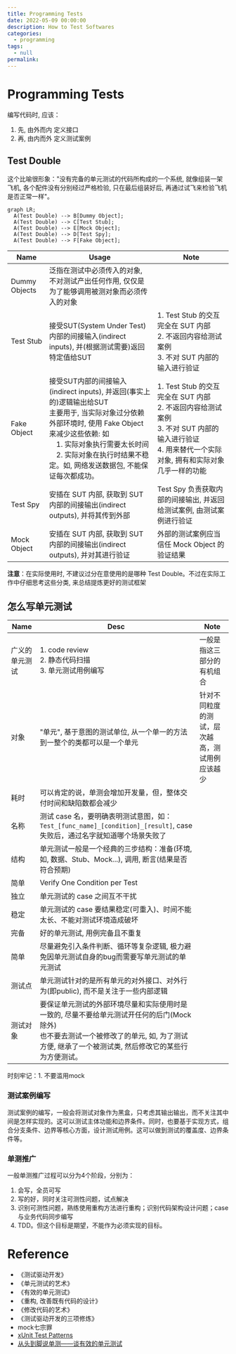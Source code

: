 ```yaml
---
title: Programming Tests
date: 2022-05-09 00:00:00
description: How to Test Softwares
categories: 
  - programming
tags: 
  - null
permalink:
---
```


# Programming Tests
编写代码时, 应该：
1. 先, 由外而内 定义接口
2. 再, 由内而外 定义测试案例

## Test Double
这个比喻很形象："没有完备的单元测试的代码所构成的⼀个系统, 就像组装⼀架飞机, 各个配件没有分别经过严格检验, 只在最后组装好后, 再通过试飞来检验飞机是否正常⼀样"。

```mermaid 
graph LR;
  A(Test Double) --> B[Dummy Object];
  A(Test Double) --> C[Test Stub];
  A(Test Double) --> E[Mock Object];
  A(Test Double) --> D[Test Spy];
  A(Test Double) --> F[Fake Object];
```

Name | Usage | Note
--- | --- | ---
Dummy Objects | 泛指在测试中必须传入的对象, 不对测试产出任何作用, 仅仅是为了能够调用被测对象而必须传入的对象 |
Test Stub | 接受SUT(System Under Test)内部的间接输入(indirect inputs), 并(根据测试需要)返回特定值给SUT | 1. Test Stub 的交互完全在 SUT 内部<br>2. 不返回内容给测试案例<br>3. 不对 SUT 内部的输入进行验证
Fake Object | 接受SUT内部的间接输入(indirect inputs), 并返回(事实上的)逻辑输出给SUT<br>主要用于, 当实际对象过分依赖外部环境时, 使用 Fake Object 来减少这些依赖: 如 <br>&ensp;&ensp;1. 实际对象执行需要太长时间<br>&ensp;&ensp;2. 实际对象在执行时结果不稳定。如, 网络发送数据包, 不能保证每次都成功。 | 1. Test Stub 的交互完全在 SUT 内部<br>2. 不返回内容给测试案例<br>3. 不对 SUT 内部的输入进行验证<br>4. 用来替代一个实际对象, 拥有和实际对象几乎一样的功能
Test Spy | 安插在 SUT 内部, 获取到 SUT 内部的间接输出(indirect outputs), 并将其传到外部 | Test Spy 负责获取内部的间接输出, 并返回给测试案例, 由测试案例进行验证
Mock Object | 安插在 SUT 内部, 获取到 SUT 内部的间接输出(indirect outputs), 并对其进行验证 | 外部的测试案例应当信任 Mock Object 的验证结果 

**注意**：在实际使用时, 不建议过分在意使用的是哪种 Test Double。不过在实际工作中仔细思考这些分类, 来总结提炼更好的测试框架

## 怎么写单元测试
Name | Desc | Note
--- | --- | ---
广义的单元测试 | 1. code review<br>2. 静态代码扫描<br>3. 单元测试用例编写 | 一般是指这三部分的有机组合
对象 | "单元", 基于意图的测试单位, 从一个单一的方法到一整个的类都可以是一个单元 | 针对不同粒度的测试，层次越高，测试用例应该越少
耗时 | 可以肯定的说，单测会增加开发量，但，整体交付时间和缺陷数都会减少
名称 | 测试 case 名，要明确表明测试意图，如：```Test_[func_name]_[condition]_[result]```, case 失败后，通过名字就知道哪个场景失败了
结构 | 单元测试⼀般是一个经典的三步结构：准备(环境, 如, 数据、Stub、Mock...), 调⽤, 断⾔(结果是否符合预期)
简单 | Verify One Condition per Test
独立 | 单元测试的 case 之间互不干扰
稳定 | 单元测试的 case 要结果稳定(可重入)、时间不能太长、不能对测试环境造成破坏
完备 | 好的单元测试, 用例完备且不重复
简单 | 尽量避免引⼊条件判断、循环等复杂逻辑, 极力避免因单元测试自身的bug而需要写单元测试的单元测试
测试点 | 单元测试针对的是所有单元的对外接⼝、对外⾏为(即public), ⽽不是关注于⼀些内部逻辑
测试对象 | 要保证单元测试的外部环境尽量和实际使⽤时是⼀致的, 尽量不要给单元测试开任何的后门(Mock除外)<br>也不要去测试⼀个被修改了的单元, 如, 为了测试⽅便, 继承了⼀个被测试类, 然后修改它的某些⾏为⽅便测试。


时刻牢记：1. 不要滥用mock 

### 测试案例编写
测试案例的编写，一般会将测试对象作为黑盒，只考虑其输出输出，而不关注其中间是怎样实现的。这可以测试主体功能和边界条件。同时，也要基于实现方式，组合分支条件、边界等核心方面，设计测试用例。这可以做到测试的覆盖度、边界条件等。

### 单测推广
一般单测推广过程可以分为4个阶段，分别为：
1. 会写，全员可写
2. 写的好，同时关注可测性问题，试点解决
3. 识别可测性问题，熟练使用重构方法进行重构；识别代码架构设计问题；case与业务代码同步编写
4. TDD。但这个目标是期望，不能作为必须实现的目标。


# Reference
- 《测试驱动开发》
- 《单元测试的艺术》
- 《有效的单元测试》
- 《重构, 改善既有代码的设计》
- 《修改代码的艺术》
- 《测试驱动开发的三项修炼》
- mock七宗罪
- [xUnit Test Patterns](http://xunitpatterns.com/index.html)
- [从头到脚说单测——谈有效的单元测试](https://cloud.tencent.com/developer/article/1490961)
